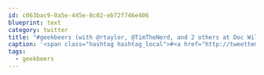```yaml
---
id: c063bac9-0a5e-445e-8c02-eb72f746e406
blueprint: text
category: twitter
title: "#geekbeers (with @rtaylor, @TimTheNerd, and 2 others at Doc Willoughby's Downtown Pub‎) — path.com/p/1OJVUP"
caption: '<span class="hashtag hashtag_local">#<a href="http://tweettemp.darylchymko.ca/?tag=geekbeers">geekbeers</a> (with <span class="username username_linked">@<a href="https://twitter.com/rtaylor" title="Elon Musk">rtaylor</a></span>, <span class="username username_linked">@<a href="https://twitter.com/TimTheNerd" title="Tim Frayne">TimTheNerd</a></span>, and 2 others at Doc Willoughby''s Downtown Pub‎) — <a href="http://path.com/p/1OJVUP" title="http://path.com/p/1OJVUP" class="link link_untco">path.com/p/1OJVUP</a>'
tags:
  - geekbeers
---
```

